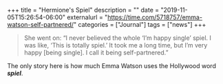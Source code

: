 +++
title = "Hermione's Spiel"
description = ""
date = "2019-11-05T15:26:54-06:00"
externalurl = "https://time.com/5718757/emma-watson-self-partnered/"
categories = ["Journal"]
tags = ["news"]
+++
> She went on: “I never believed the whole ‘I’m happy single’ spiel. I was like, ‘This is totally spiel.’ It took me a long time, but I’m very happy [being single]. I call it being self-partnered.”

The only story here is how much Emma Watson uses the Hollywood word ***spiel***.
